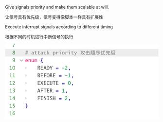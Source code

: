 Give signals priority and make them scalable at will. 

让信号具有优先级，信号变得像脚本一样具有扩展性



Execute interrupt signals according to different timing

根据不同的时机进行中断信号的执行

![image-20230513155706118](image/image01.png)